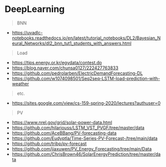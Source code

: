 # DeepLearning

> BNN
- https://uvadlc-notebooks.readthedocs.io/en/latest/tutorial_notebooks/DL2/Bayesian_Neural_Networks/dl2_bnn_tut1_students_with_answers.html

> Load
- https://tips.energy.or.kr/egydata/contest.do
- https://blog.naver.com/chunsa0127/222427763833
- https://github.com/pedrolarben/ElectricDemandForecasting-DL
- https://github.com/w1074098501/Seq2seq-LSTM-load-prediction-with-weather

> etc.
- https://sites.google.com/view/cs-159-spring-2020/lectures?authuser=0

> PV
- https://www.nrel.gov/grid/solar-power-data.html
- https://github.com/hilariouss/LSTM_VST_PVGF/tree/master/data
- https://github.com/AceBBang/PV-forecasting-data
- https://github.com/Eudyptla/Time-Series-PV-Forecast-/tree/main/data
- https://github.com/tribp/pv-forecast
- https://github.com/jiaxuwen/PV_Energy_Forecasting/tree/main/Data
- https://github.com/ChrisBrown46/SolarEnergyPrediction/tree/master/data
